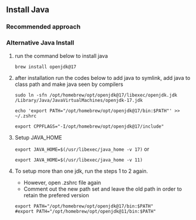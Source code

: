 ## Install Java
### Recommended approach
### Alternative Java Install
1. run the command below to install java
    
    ```brew install openjdk@17```
2. after installation run the codes below to add java to symlink, add java to class path and make java seen by compilers
    
    ```sudo ln -sfn /opt/homebrew/opt/openjdk@17/libexec/openjdk.jdk /Library/Java/JavaVirtualMachines/openjdk-17.jdk```
    
    
    ```echo 'export PATH="/opt/homebrew/opt/openjdk@17/bin:$PATH"' >> ~/.zshrc```
    
    
    ```export CPPFLAGS="-I/opt/homebrew/opt/openjdk@17/include"```

3. Setup JAVA_HOME
    
    ```export JAVA_HOME=$(/usr/libexec/java_home -v 17)```
    or 
    
    ```export JAVA_HOME=$(/usr/libexec/java_home -v 11)```

4. To setup more than one jdk, run the steps 1 to 2 again.
    - However, open .zshrc file again
    - Comment out the new path set and leave the old path in order to retain the prefered version

    ```
    export PATH="/opt/homebrew/opt/openjdk@17/bin:$PATH"
    #export PATH="/opt/homebrew/opt/openjdk@11/bin:$PATH"
    ```